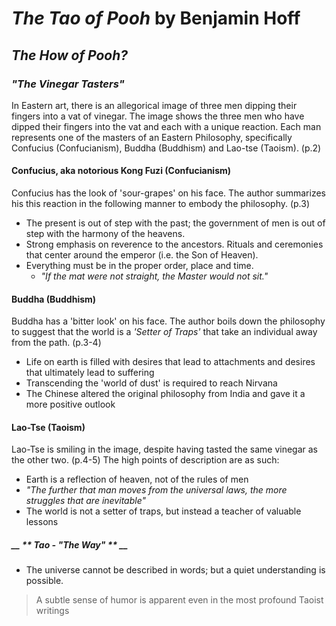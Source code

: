 # _The Tao of Pooh_ by Benjamin Hoff

## _The How of Pooh?_
### _"The Vinegar Tasters"_
In Eastern art, there is an allegorical image of three men dipping their fingers into a vat of vinegar.  The image shows the three men who have dipped their fingers into the vat and each with a unique reaction.  Each man represents one of the masters of an Eastern Philosophy, specifically Confucius   (Confucianism), Buddha (Buddhism) and Lao-tse (Taoism).  (p.2)

#### Confucius, aka notorious Kong Fuzi (Confucianism)
Confucius has the look of 'sour-grapes' on his face.  The author summarizes his this reaction in the following manner to embody the philosophy.  (p.3)
* The present is out of step with the past; the government of men is out of step with the harmony of the heavens.
* Strong emphasis on reverence to the ancestors.  Rituals and ceremonies that center around the emperor (i.e. the Son of Heaven).
* Everything must be in the proper order, place and time.
    + _"If the mat were not straight, the Master would not sit."_

#### Buddha (Buddhism)
Buddha has a 'bitter look' on his face.  The author boils down the philosophy to suggest that the world is a _'Setter of Traps'_ that take an individual away from the path. (p.3-4)
* Life on earth is filled with desires that lead to attachments and desires that ultimately lead to suffering
* Transcending the 'world of dust' is required to reach Nirvana
* The Chinese altered the original philosophy from India and gave it a more positive outlook

#### Lao-Tse (Taoism)
Lao-Tse is smiling in the image, despite having tasted the same vinegar as the other two. (p.4-5)  The high points of description are as such:
* Earth is a reflection of heaven, not of the rules of men
* _"The further that man moves from the universal laws, the more struggles that are inevitable"_
* The world is not a setter of traps, but instead a teacher of valuable lessons

##### __ ** Tao - "The Way" ** __
* The universe cannot be described in words; but a quiet understanding is possible.
> A subtle sense of humor is apparent even in the most profound Taoist writings